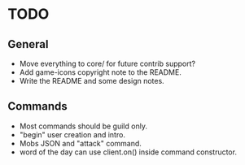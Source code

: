 
# TODO

## General
  * Move everything to core/ for future contrib support?
  * Add game-icons copyright note to the README.
  * Write the README and some design notes.

## Commands
  * Most commands should be guild only.
  * "begin" user creation and intro.
  * Mobs JSON and "attack" command.
  * word of the day can use client.on() inside command constructor.
